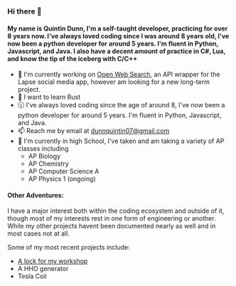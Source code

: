 ### Hi there 👋

#### My name is Quintin Dunn, I'm a self-taught developer, practicing for over 8 years now. I've always loved coding since I was around 8 years old, I've now been a python developer for around 5 years. I'm fluent in Python, Javascript, and Java. I also have a decent amount of practice in C#, Lua, and know the tip of the iceberg with C/C++

- 🔭 I'm currently working on [Open Web Search](https://github.com/quintindunn/OWS), an API wrapper for the Lapse social media app, however am looking for a new long-term project.
- 🦀 I want to learn Rust
- 🕥 I've always loved coding since the age of around 8, I've now been a python developer for around 5 years. I'm fluent in Python, Javascript, and Java.
- 📫 Reach me by email at [dunnquintin07@gmail.com](mailto:dunnquintin07@gmail.com)
- 🏫 I'm currently in high School, I've taken and am taking a variety of AP classes including
  - AP Biology
  - AP Chemistry
  - AP Computer Science A
  - AP Physics 1 (ongoing)

#### Other Adventures:
I have a major interest both within the coding ecosystem and outside of it, though most of my interests rest in one form of engineering or another. While my other projects havent been documented nearly as well and in most cases not at all.

Some of my most recent projects include:
- [A lock for my workshop](https://github.com/quintindunn/ShedLock)
- A HHO generator
- Tesla Coil
